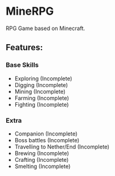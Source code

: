 # MineRPG
RPG Game based on Minecraft.

## Features:
### Base Skills
- Exploring (Incomplete)
- Digging (Incomplete)
- Mining (Incomplete)
- Farming (Incomplete)
- Fighting (Incomplete)

### Extra
- Companion (Incomplete)
- Boss battles (Incomplete)
- Travelling to Nether/End (Incomplete)
- Brewing (Incomplete)
- Crafting (Incomplete)
- Smelting (Incomplete)
